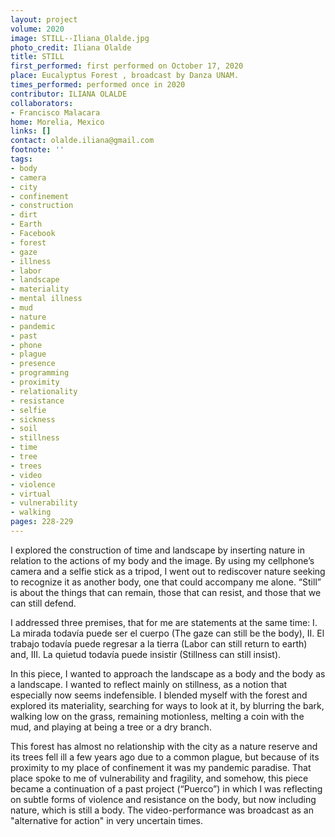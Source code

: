 ```yaml
---
layout: project
volume: 2020
image: STILL--Iliana_Olalde.jpg
photo_credit: Iliana Olalde
title: STILL
first_performed: first performed on October 17, 2020
place: Eucalyptus Forest , broadcast by Danza UNAM.
times_performed: performed once in 2020
contributor: ILIANA OLALDE
collaborators:
- Francisco Malacara
home: Morelia, Mexico
links: []
contact: olalde.iliana@gmail.com
footnote: ''
tags:
- body
- camera
- city
- confinement
- construction
- dirt
- Earth
- Facebook
- forest
- gaze
- illness
- labor
- landscape
- materiality
- mental illness
- mud
- nature
- pandemic
- past
- phone
- plague
- presence
- programming
- proximity
- relationality
- resistance
- selfie
- sickness
- soil
- stillness
- time
- tree
- trees
- video
- violence
- virtual
- vulnerability
- walking
pages: 228-229
---
```


I explored the construction of time and landscape by inserting nature in relation to the actions of my body and the image. By using my cellphone’s camera and a selfie stick as a tripod, I went out to rediscover nature seeking to recognize it as another body, one that could accompany me alone. “Still” is about the things that can remain, those that can resist, and those that we can still defend. 

I addressed three premises, that for me are statements at the same time: I. La mirada todavía puede ser el cuerpo (The gaze can still be the body), II. El trabajo todavía puede regresar a la tierra (Labor can still return to earth) and, III. La quietud todavía puede insistir (Stillness can still insist).

In this piece, I wanted to approach the landscape as a body and the body as a landscape. I wanted to reflect mainly on stillness, as a notion that especially now seems indefensible. I blended myself with the forest and explored its materiality, searching for ways to look at it, by blurring the bark, walking low on the grass, remaining motionless, melting a coin with the mud, and playing at being a tree or a dry branch.

This forest has almost no relationship with the city as a nature reserve and its trees fell ill a few years ago due to a common plague, but because of its proximity to my place of confinement it was my pandemic paradise. That place spoke to me of vulnerability and fragility, and somehow, this piece became a continuation of a past project (“Puerco”) in which I was reflecting on subtle forms of violence and resistance on the body, but now including nature, which is still a body. The video-performance was broadcast as an "alternative for action" in very uncertain times.